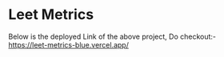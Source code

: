 # Leet Metrics
Below is the deployed Link of the above project, Do checkout:-<br>
https://leet-metrics-blue.vercel.app/
